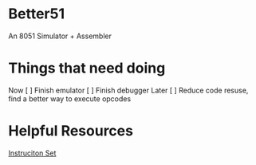 # Better51
An 8051 Simulator + Assembler

# Things that need doing
Now
[ ] Finish emulator
[ ] Finish debugger
Later
[ ] Reduce code resuse, find a better way to execute opcodes

# Helpful Resources
[Instruciton Set](https://www.win.tue.nl/~aeb/comp/8051/set8051.html)
